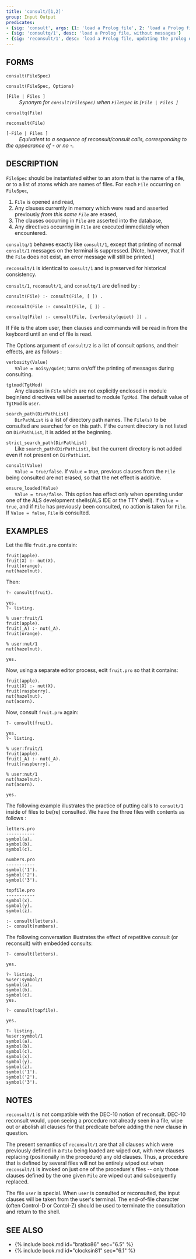 ```yaml
---
title: 'consult/[1,2]'
group: Input Output
predicates:
- {sig: 'consult', args: {1: 'load a Prolog file', 2: 'load a Prolog file, with options'}}
- {sig: 'consultq/1', desc: 'load a Prolog file, without messages'}
- {sig: 'reconsult/1', desc: 'load a Prolog file, updating the prolog database'}
---
```


## FORMS
```
consult(FileSpec)

consult(FileSpec, Options)
```
`[File | Files ]`  
&nbsp;&nbsp;&nbsp;&nbsp;&nbsp;&nbsp;&nbsp;&nbsp; _Synonym for `consult(FileSpec)` when `FileSpec` is `[File | Files ]`_
```
consultq(File)

reconsult(File)
```
`[-File | Files ]`  
&nbsp;&nbsp;&nbsp;&nbsp;&nbsp;&nbsp;&nbsp;&nbsp; _Equivalent to a sequence of reconsult/consult calls, corresponding to the appearance of - or no -._

## DESCRIPTION

`FileSpec` should be instantiated either to an atom that is the name of a file, or to a list of atoms which are names of files. For each `File` occurring on `FileSpec`, 

1. `File` is opened and read, 
2. Any clauses currently in memory which were read and asserted previously _from this same `File`_ are erased, 
3. The clauses occurring in `File` are asserted into the database, 
4. Any directives occurring in `File` are executed immediately when encountered.

`consultq/1` behaves exactly like `consult/1`, except that printing of normal `consult/1` messages on the terminal is suppressed. [Note, however, that if the `File` does not exist, an error message will still be printed.]

`reconsult/1` is identical to `consult/1` and is preserved for historical consistency.

`consult/1`, `reconsult/1`, and `consultq/1` are defined by :

```
consult(File) :- consult(File, [ ]) .

reconsult(File :- consult(File, [ ]) .

consultq(File) :- consult(File, [verbosity(quiet) ]) .
```
If File is the atom user, then clauses and commands will be read in from the keyboard until an end of file is read.

The Options argument of `consult/2` is a list of consult options, and their effects, are as follows :

`verbosity(Value)`
<br>&nbsp;&nbsp;&nbsp;&nbsp;&nbsp;&nbsp;`Value = noisy/quiet`; turns on/off the printing of messages during consulting.

`tgtmod(TgtMod)`
<br>&nbsp;&nbsp;&nbsp;&nbsp;&nbsp;&nbsp;Any clauses in `File` which are not explicitly enclosed in module begin/end directives will be asserted to module `TgtMod`. The default value of `TgtMod` is `user`.

`search_path(DirPathList)`
<br>&nbsp;&nbsp;&nbsp;&nbsp;&nbsp;&nbsp;`DirPathList` is a list of directory path names. The `File(s)` to be consulted are searched for on this path. If the current directory is not listed on `DirPathList`, it is added at the beginning.

`strict_search_path(DirPathList)`
<br>&nbsp;&nbsp;&nbsp;&nbsp;&nbsp;&nbsp;Like `search_path(DirPathList)`, but the current directory is not added even if not present on `DirPathList`.

`consult(Value)`
<br>&nbsp;&nbsp;&nbsp;&nbsp;&nbsp;&nbsp;`Value = true/false`. If `Value` = true, previous clauses from the `File` being consulted are not erased, so that the net effect is additive.

`ensure_loaded(Value)`
<br>&nbsp;&nbsp;&nbsp;&nbsp;&nbsp;&nbsp;`Value = true/false`. This option has effect only when operating under one of the ALS development shells(ALS IDE or the TTY shell). If `Value = true`, and if `File` has previously been consulted, no action is taken for `File`. If `Value = false`, `File` is consulted.


## EXAMPLES
Let the file `fruit.pro` contain:
```
fruit(apple).
fruit(X) :- nut(X).
fruit(orange).
nut(hazelnut).
```
Then:
```
?- consult(fruit).

yes.
?- listing.

% user:fruit/1
fruit(apple).
fruit(_A) :- nut(_A).
fruit(orange).

% user:nut/1
nut(hazelnut).

yes.
```
Now, using a separate editor process, edit `fruit.pro` so that it contains:
```
fruit(apple).
fruit(X) :- nut(X).
fruit(raspberry).
nut(hazelnut).
nut(acorn).
```
Now, consult `fruit.pro` again:
```
?- consult(fruit).

yes.
?- listing.

% user:fruit/1
fruit(apple).
fruit(_A) :- nut(_A).
fruit(raspberry).

% user:nut/1
nut(hazelnut).
nut(acorn).

yes.
```
The following example illustrates the practice of putting calls to `consult/1` inside of files to be(re) consulted. We have the three files with contents as follows :
```
letters.pro
-----------
symbol(a).
symbol(b).
symbol(c).

numbers.pro
-----------
symbol('1').
symbol('2').
symbol('3').

topfile.pro
-----------
symbol(x).
symbol(y).
symbol(z).

:- consult(letters).
:- consult(numbers).
```
The following conversation illustrates the effect of repetitive consult (or reconsult) with embedded consults:

```
?- consult(letters).

yes.

?- listing.
%user:symbol/1
symbol(a).
symbol(b).
symbol(c).
yes.

?- consult(topfile).

yes.

?- listing.
%user:symbol/1
symbol(a).
symbol(b).
symbol(c).
symbol(x).
symbol(y).
symbol(z).
symbol('1').
symbol('2').
symbol('3').
```

## NOTES

`reconsult/1` is not compatible with the DEC-10 notion of reconsult. DEC-10 reconsult would, upon seeing a procedure not already seen in a file, wipe out or abolish all clauses for that predicate before adding the new clause in question.

The present semantics of `reconsult/1` are that all clauses which were previously defined in a `File` being loaded are wiped out, with new clauses replacing (positionally in the procedure) any old clauses. Thus, a procedure that is defined by several files will not be entirely wiped out when `reconsult/1` is invoked on just one of the procedure's files -- only those clauses defined by the one given `File` are wiped out and subsequently replaced.

The file `user` is special. When `user` is consulted or reconsulted, the input clauses will be taken from the user's terminal. The end-of-file character (often Control-D or Contol-Z) should be used to terminate the consultation and return to the shell.


## SEE ALSO

- {% include book.md id="bratko86"   sec="6.5" %}
- {% include book.md id="clocksin81" sec="6.1" %}
